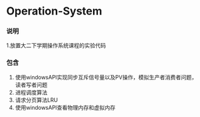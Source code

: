 # Operation-System
### 说明
1.放置大二下学期操作系统课程的实验代码
### 包含
1. 使用windowsAPI实现同步互斥信号量以及PV操作，模拟生产者消费者问题，读者写者问题
2. 进程调度算法
3. 请求分页算法LRU
4. 使用windowsAPI查看物理内存和虚拟内存
